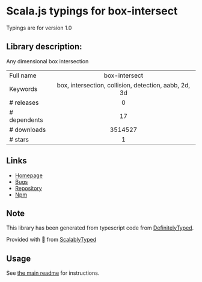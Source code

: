 
# Scala.js typings for box-intersect

Typings are for version 1.0

## Library description:
Any dimensional box intersection

|                    |                 |
| ------------------ | :-------------: |
| Full name          | box-intersect |
| Keywords           | box, intersection, collision, detection, aabb, 2d, 3d |
| # releases         | 0 |
| # dependents       | 17 |
| # downloads        | 3514527 |
| # stars            | 1 |

## Links
- [Homepage](https://github.com/mikolalysenko/box-intersect)
- [Bugs](https://github.com/mikolalysenko/box-intersect/issues)
- [Repository](https://github.com/mikolalysenko/box-intersect)
- [Npm](https://www.npmjs.com/package/box-intersect)
    


## Note
This library has been generated from typescript code from [DefinitelyTyped](https://definitelytyped.org).

Provided with :purple_heart: from [ScalablyTyped](https://github.com/oyvindberg/ScalablyTyped)

## Usage
See [the main readme](../../readme.md) for instructions.


